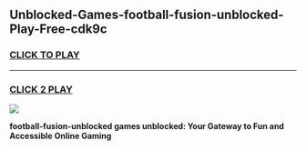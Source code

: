 
## Unblocked-Games-football-fusion-unblocked-Play-Free-cdk9c
<h3>
<a href="https://premium76.site?title=football-fusion-unblocked&ref=10A">CLICK TO PLAY</a></h3>
<hr>

<h3>
<a href="https://premium76.site?title=football-fusion-unblocked&ref=10A">CLICK 2 PLAY</a>
  
</h3>

<a href="https://premium76.site?title=football-fusion-unblocked&ref=10A"><img src="https://clearcache.store/games.png"></a>


**football-fusion-unblocked games unblocked: Your Gateway to Fun and Accessible Online Gaming**
